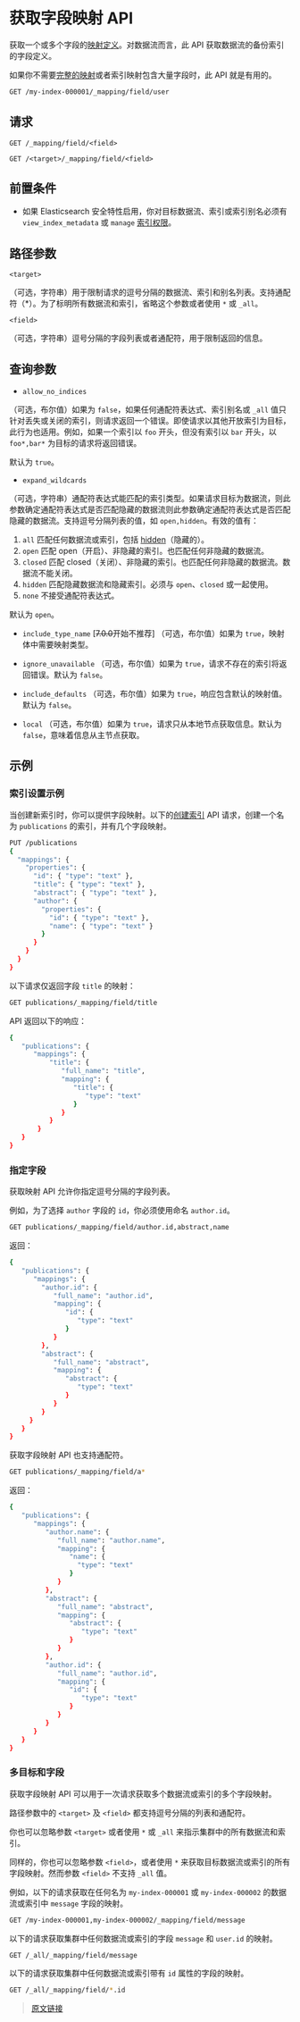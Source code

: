 # 获取字段映射 API

获取一个或多个字段的[映射定义](/mapping/mapping)。对数据流而言，此 API 获取数据流的备份索引的字段定义。

如果你不需要[完整的映射](/rest_apis/index_apis/get_mapping)或者索引映射包含大量字段时，此 API 就是有用的。

```bash
GET /my-index-000001/_mapping/field/user
```

## 请求

`GET /_mapping/field/<field>`

`GET /<target>/_mapping/field/<field>`

## 前置条件

- 如果 Elasticsearch 安全特性启用，你对目标数据流、索引或索引别名必须有 `view_index_metadata` 或 `manage` [索引权限](/secure_the_elastic_statck/user_authorization/security_privileges?id=索引权限)。

## 路径参数

`<target>`

（可选，字符串）用于限制请求的逗号分隔的数据流、索引和别名列表。支持通配符（*）。为了标明所有数据流和索引，省略这个参数或者使用 `*` 或 `_all`。

`<field>`

（可选，字符串）逗号分隔的字段列表或者通配符，用于限制返回的信息。

## 查询参数

- `allow_no_indices`

（可选，布尔值）如果为 `false`，如果任何通配符表达式、索引别名或 `_all` 值只针对丢失或关闭的索引，则请求返回一个错误。即使请求以其他开放索引为目标，此行为也适用。例如，如果一个索引以 `foo` 开头，但没有索引以 `bar` 开头，以 `foo*,bar*` 为目标的请求将返回错误。

默认为 `true`。

- `expand_wildcards`

（可选，字符串）通配符表达式能匹配的索引类型。如果请求目标为数据流，则此参数确定通配符表达式是否匹配隐藏的数据流则此参数确定通配符表达式是否匹配隐藏的数据流。支持逗号分隔列表的值，如 `open,hidden`。有效的值有：

1. `all`
匹配任何数据流或索引，包括 [hidden](/rest_apis/api_convention/multi_target_syntax?id=隐藏数据流和索引)（隐藏的）。
2. `open`
匹配 open（开启）、非隐藏的索引。也匹配任何非隐藏的数据流。
3. `closed`
匹配 closed（关闭）、非隐藏的索引。也匹配任何非隐藏的数据流。数据流不能关闭。
4. `hidden`
匹配隐藏数据流和隐藏索引。必须与 `open`、`closed` 或一起使用。
5. `none`
不接受通配符表达式。

默认为 `open`。

- `include_type_name`
[~~7.0.0~~开始不推荐] （可选，布尔值）如果为 `true`，映射体中需要映射类型。

- `ignore_unavailable`
（可选，布尔值）如果为 `true`，请求不存在的索引将返回错误。默认为 `false`。

- `include_defaults`
（可选，布尔值）如果为 `true`，响应包含默认的映射值。默认为 `false`。

- `local`
（可选，布尔值）如果为 `true`，请求只从本地节点获取信息。默认为 `false`，意味着信息从主节点获取。

## 示例

### 索引设置示例

当创建新索引时，你可以提供字段映射。以下的[创建索引](/rest_apis/index_apis/creat_index) API 请求，创建一个名为 `publications` 的索引，并有几个字段映射。

```bash
PUT /publications
{
  "mappings": {
    "properties": {
      "id": { "type": "text" },
      "title": { "type": "text" },
      "abstract": { "type": "text" },
      "author": {
        "properties": {
          "id": { "type": "text" },
          "name": { "type": "text" }
        }
      }
    }
  }
}
```

以下请求仅返回字段 `title`  的映射：

```bash
GET publications/_mapping/field/title
```

API 返回以下的响应：

```bash
{
   "publications": {
      "mappings": {
          "title": {
             "full_name": "title",
             "mapping": {
                "title": {
                   "type": "text"
                }
             }
          }
       }
   }
}
```

### 指定字段

获取映射 API 允许你指定逗号分隔的字段列表。

例如，为了选择 `author` 字段的 `id`，你必须使用命名 `author.id`。

```bash
GET publications/_mapping/field/author.id,abstract,name
```

返回：

```bash
{
   "publications": {
      "mappings": {
        "author.id": {
           "full_name": "author.id",
           "mapping": {
              "id": {
                 "type": "text"
              }
           }
        },
        "abstract": {
           "full_name": "abstract",
           "mapping": {
              "abstract": {
                 "type": "text"
              }
           }
        }
     }
   }
}
```

获取字段映射 API 也支持通配符。

```bash
GET publications/_mapping/field/a*
```

返回：

```bash
{
   "publications": {
      "mappings": {
         "author.name": {
            "full_name": "author.name",
            "mapping": {
               "name": {
                 "type": "text"
               }
            }
         },
         "abstract": {
            "full_name": "abstract",
            "mapping": {
               "abstract": {
                  "type": "text"
               }
            }
         },
         "author.id": {
            "full_name": "author.id",
            "mapping": {
               "id": {
                  "type": "text"
               }
            }
         }
      }
   }
}
```

### 多目标和字段

获取字段映射 API 可以用于一次请求获取多个数据流或索引的多个字段映射。

路径参数中的 `<target>` 及 `<field>` 都支持逗号分隔的列表和通配符。

你也可以忽略参数 `<target>` 或者使用 `*` 或 `_all` 来指示集群中的所有数据流和索引。

同样的，你也可以忽略参数 `<field>`，或者使用 `*` 来获取目标数据流或索引的所有字段映射。然而参数 `<field>` 不支持 `_all` 值。

例如，以下的请求获取在任何名为 `my-index-000001` 或 `my-index-000002` 的数据流或索引中 `message` 字段的映射。

```bash
GET /my-index-000001,my-index-000002/_mapping/field/message
```

以下的请求获取集群中任何数据流或索引的字段 `message` 和 `user.id` 的映射。

```bash
GET /_all/_mapping/field/message
```

以下的请求获取集群中任何数据流或索引带有 `id` 属性的字段的映射。

```bash
GET /_all/_mapping/field/*.id
```

> [原文链接](https://www.elastic.co/guide/en/elasticsearch/reference/current/indices-get-field-mapping.html)
